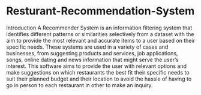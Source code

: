 # Resturant-Recommendation-System
Introduction A Recommender System is an information filtering system that identifies different patterns or similarities selectively from a dataset with the aim to provide the most relevant and accurate items to a user based on their specific needs. These systems are used in a variety of cases and businesses, from suggesting products and services, job applications, songs, online dating and news information that might serve the user’s interest.  This software aims to provide the user with relevant options and make suggestions on which restaurants the best fit their specific needs to suit their planned budget and their location to avoid the hassle of having to go in person to each restaurant in other to make an inquiry. 
